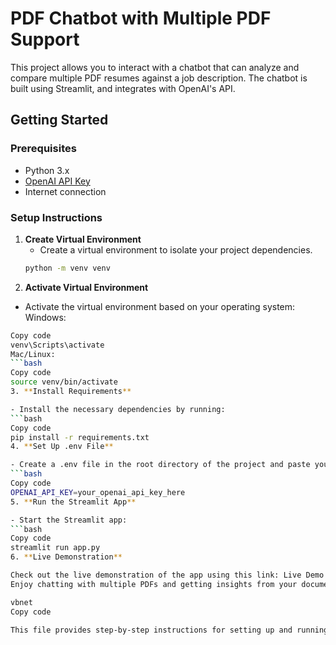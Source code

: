 # PDF Chatbot with Multiple PDF Support

This project allows you to interact with a chatbot that can analyze and compare multiple PDF resumes against a job description. The chatbot is built using Streamlit, and integrates with OpenAI's API.

## Getting Started

### Prerequisites
- Python 3.x
- [OpenAI API Key](https://beta.openai.com/signup/)
- Internet connection

### Setup Instructions

1. **Create Virtual Environment**
   - Create a virtual environment to isolate your project dependencies.
   ```bash
   python -m venv venv
2. **Activate Virtual Environment**

- Activate the virtual environment based on your operating system:
Windows:
```bash
Copy code
venv\Scripts\activate
Mac/Linux:
```bash
Copy code
source venv/bin/activate
3. **Install Requirements**

- Install the necessary dependencies by running:
```bash
Copy code
pip install -r requirements.txt
4. **Set Up .env File**

- Create a .env file in the root directory of the project and paste your OpenAI API key in it:
```bash
Copy code
OPENAI_API_KEY=your_openai_api_key_here
5. **Run the Streamlit App**

- Start the Streamlit app:
```bash
Copy code
streamlit run app.py
6. **Live Demonstration**

Check out the live demonstration of the app using this link: Live Demo
Enjoy chatting with multiple PDFs and getting insights from your documents!

vbnet
Copy code

This file provides step-by-step instructions for setting up and running your chatbot application. Mak
